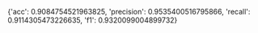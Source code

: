 {'acc': 0.9084754521963825, 'precision': 0.9535400516795866, 'recall': 0.9114305473226635, 'f1': 0.9320099004899732}
